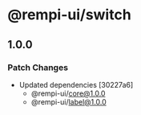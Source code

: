 # @rempi-ui/switch

## 1.0.0

### Patch Changes

- Updated dependencies [30227a6]
  - @rempi-ui/core@1.0.0
  - @rempi-ui/label@1.0.0

